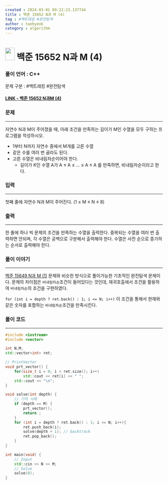 ```yaml
---
created : 2024-03-01 09:22:23.137744
title : 백준 15652 N과 M (4)
tag : #백트래킹 #완전탐색 
author : taehyeok
category : algorithm
---
```

# <img src="https://d2gd6pc034wcta.cloudfront.net/tier/8.svg" width="30" height="40"> 백준 15652 N과 M (4)

### 풀이 언어 : C++

문제 구분 : #백트래킹 #완전탐색 
#### [LINK - 백준 15652 N과M (4)](https://www.acmicpc.net/problem/15652)

### 문제
<hr>

자연수 N과 M이 주어졌을 때, 아래 조건을 만족하는 길이가 M인 수열을 모두 구하는 프로그램을 작성하시오.
- 1부터 N까지 자연수 중에서 M개를 고른 수열
- 같은 수를 여러 번 골라도 된다.
- 고른 수열은 비내림차순이어야 한다.
	- 길이가 K인 수열 A가 A ≤ A ≤ ... ≤ A ≤ A 를 만족하면, 비내림차순이라고 한다.

### 입력
<hr>

첫째 줄에 자연수 N과 M이 주어진다. (1 ≤ M ≤ N ≤ 8)
### 출력
<hr>

한 줄에 하나 씩 문제의 조건을 만족하는 수열을 출력한다. 중복되는 수열을 여러 번 출력하면 안되며, 각 수열은 공백으로 구분해서 출력해야 한다. 수열은 사전 순으로 증가하는 순서로 출력해야 한다.
### 풀이 이야기
<hr>

[백준 15649 N과 M (1)](./15649.md) 문제와 비슷한 방식으로 풀이가능한 기초적인 완전탐색 문제이다. 문제의 차이점은 `비내림차순`조건이 들어있다는 것인데, 재귀호출에서 조건을 활용하여 `비내림차순`의 조건을 구현하였다. 

`for (int i = depth ? ret.back() : 1; i <= N; i++)` 이 조건을 통해서 현재와 같은 숫자를 포함하는 `비내림차순`조건을 만족시킨다.
### 풀이 코드
<hr>

``` c++
#include <iostream>
#include <vector>

int N,M;
std::vector<int> ret;

// PrintVector
void prt_vector() {
	for(size_t i = 0; i < ret.size(); i++)
		std::cout << ret[i] << " ";
	std::cout << "\n";
}

void solve(int depth) {
	// 기저 사례
	if (depth == M) {
		prt_vector();
		return ;
	}
	for (int i = depth ? ret.back() : 1; i <= N; i++){
		ret.push_back(i);
		solve(depth + 1); // backtrack
		ret.pop_back();
	}
}

int main(void) {
	// Input
	std::cin >> N >> M;
	// Solve
	solve(0);
}
```
